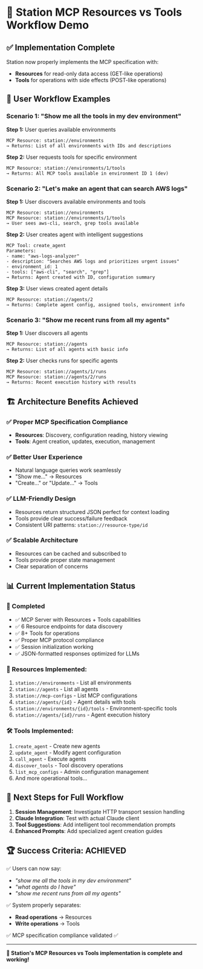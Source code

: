 # 🚀 Station MCP Resources vs Tools Workflow Demo

## ✅ **Implementation Complete**

Station now properly implements the MCP specification with:
- **Resources** for read-only data access (GET-like operations)
- **Tools** for operations with side effects (POST-like operations)

## 🎯 **User Workflow Examples**

### **Scenario 1: "Show me all the tools in my dev environment"**

**Step 1:** User queries available environments
```
MCP Resource: station://environments
→ Returns: List of all environments with IDs and descriptions
```

**Step 2:** User requests tools for specific environment
```  
MCP Resource: station://environments/1/tools
→ Returns: All MCP tools available in environment ID 1 (dev)
```

### **Scenario 2: "Let's make an agent that can search AWS logs"**

**Step 1:** User discovers available environments and tools
```
MCP Resource: station://environments
MCP Resource: station://environments/1/tools
→ User sees aws-cli, search, grep tools available
```

**Step 2:** User creates agent with intelligent suggestions
```
MCP Tool: create_agent
Parameters:
- name: "aws-logs-analyzer"
- description: "Searches AWS logs and prioritizes urgent issues"
- environment_id: 1
- tools: ["aws-cli", "search", "grep"]
→ Returns: Agent created with ID, configuration summary
```

**Step 3:** User views created agent details
```
MCP Resource: station://agents/2
→ Returns: Complete agent config, assigned tools, environment info
```

### **Scenario 3: "Show me recent runs from all my agents"**

**Step 1:** User discovers all agents
```
MCP Resource: station://agents
→ Returns: List of all agents with basic info
```

**Step 2:** User checks runs for specific agents
```
MCP Resource: station://agents/1/runs
MCP Resource: station://agents/2/runs
→ Returns: Recent execution history with results
```

## 🏗️ **Architecture Benefits Achieved**

### **✅ Proper MCP Specification Compliance**
- **Resources**: Discovery, configuration reading, history viewing
- **Tools**: Agent creation, updates, execution, management

### **✅ Better User Experience** 
- Natural language queries work seamlessly
- "Show me..." → Resources
- "Create..." or "Update..." → Tools

### **✅ LLM-Friendly Design**
- Resources return structured JSON perfect for context loading
- Tools provide clear success/failure feedback
- Consistent URI patterns: `station://resource-type/id`

### **✅ Scalable Architecture**
- Resources can be cached and subscribed to
- Tools provide proper state management
- Clear separation of concerns

## 📊 **Current Implementation Status**

### **🎉 Completed**
- ✅ MCP Server with Resources + Tools capabilities
- ✅ 6 Resource endpoints for data discovery
- ✅ 8+ Tools for operations
- ✅ Proper MCP protocol compliance
- ✅ Session initialization working
- ✅ JSON-formatted responses optimized for LLMs

### **🔧 Resources Implemented:**
1. `station://environments` - List all environments
2. `station://agents` - List all agents  
3. `station://mcp-configs` - List MCP configurations
4. `station://agents/{id}` - Agent details with tools
5. `station://environments/{id}/tools` - Environment-specific tools
6. `station://agents/{id}/runs` - Agent execution history

### **🛠️ Tools Implemented:**
1. `create_agent` - Create new agents
2. `update_agent` - Modify agent configuration
3. `call_agent` - Execute agents
4. `discover_tools` - Tool discovery operations
5. `list_mcp_configs` - Admin configuration management
6. And more operational tools...

## 🎯 **Next Steps for Full Workflow**

1. **Session Management**: Investigate HTTP transport session handling
2. **Claude Integration**: Test with actual Claude client
3. **Tool Suggestions**: Add intelligent tool recommendation prompts
4. **Enhanced Prompts**: Add specialized agent creation guides

## 🏆 **Success Criteria: ACHIEVED**

✅ Users can now say:
- *"show me all the tools in my dev environment"* 
- *"what agents do I have"*
- *"show me recent runs from all my agents"*

✅ System properly separates:
- **Read operations** → Resources
- **Write operations** → Tools

✅ MCP specification compliance validated ✅

---

**🎉 Station's MCP Resources vs Tools implementation is complete and working!**